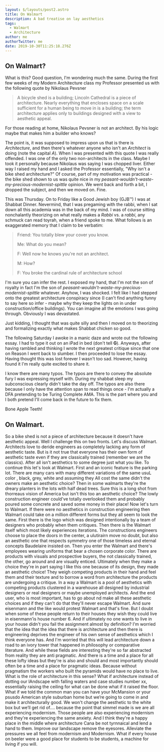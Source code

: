```yaml
---
layout: $/layouts/post2.astro
title: On Walmart
description: A bad treatise on lay aesthetics
tags:
  - Walmart
  - Architecture
author: me
authorTwitter: me
date: 2019-10-30T11:25:18.276Z
---
```


## On Walmart?

What is this? Good question, I'm wondering much the same. During the first few
weeks of my Modern Architecture class my Professor presented us with the
following quote by Nikolaus Pevsner

> A bicycle shed is a building; Lincoln Cathedral is a piece of architecture.
> Nearly everything that encloses space on a scale sufficient for a human being
> to move in is a building; the term architecture applies only to buildings
> designed with a view to aesthetic appeal.

For those reading at home, Nikolaus Pevsner is not an architect. By his logic
maybe that makes him a builder who knows?

The point is, it was supposed to impress upon us that is there is
*Architecture*, and then there's whatever anyone who isn't an *Architect* is
doing (note the capital *A*). When I was presented with this quote I was really
offended. I was one of the only two non-architects in the class. Maybe I took it
personally because Nikolaus was saying I was chopped liver. Either way I raised
my hand and I asked the Professor essentially, "Why isn't a bike shed
architecture?" Of course, part of my motivation was practical - the bike shed
shown to us was quite nice in my
*peasant-wouldn't-waste-my-precious-modernist-spittle* opinion. We went back and
forth a bit, I dropped the subject, and then we moved on. Fine.

This was Thursday. On to Friday like a Good Jewish boy (GJB™) I was at Shabbat
Dinner. Nevermind, that I was pregaming with the rabbi, when I sat down all this
academia was in the back of my mind. I was of course sitting nonchalantly
theorizing on what really makes a *Rabbi* vs. a *rabbi*, any schmuck can read
toyrah, when a friend spoke to me. What follows is an exaggerated memory that I
claim to be verbatim:

> Friend: You totally blew your cover you know.
>
> Me: What do you mean?
>
> F: Well now he knows you're not an architect.
>
> M: How?
>
> F: You broke the cardinal rule of architecture school

I'm sure you can infer the rest. I exposed my hand, that I'm not the son of
royalty in fact I'm the son of
*peasant-wouldn't-waste-my-precious-modernist-spittle* whatever. Anyhow, I was
shocked. I felt like I had stepped onto the greatest architecture conspiracy
since (I can't find anything funny to say here so infer - maybe why they keep
the lights on in under construction/office buildings). You can imagine all
the emotions I was going through. Obviously I was devastated.

Just kidding, I thought that was quite silly and then I moved on to theorizing
and formalizing exactly what makes Shabbat chicken so good.

The following Saturday I awoke in a manic daze and wrote out the following
essay. I had to type it out on an iPad in bed (don't tell **G**). Anyways, after
having rambled and thinking I wrote the next greatest critique since that one on
Reason I went back to slumber. I then proceeded to lose the essay. Having
thought this was lost forever I wasn't too sad. However, having found it I'm
really quite excited to share it.

I know there are many typos. The typos are there to convey the absolute fury I
was expressing myself with. During my shabbat sleep my subconscious clearly
didn't take the day off. The typos are also there because I only have the
attention span to read things once - I'm actually a DFA pretending to be Turing
Complete AMA. This is the part where you and I both pretend I'll come back in
the future to fix them.

Bone Apple Teeth!

## On Walmart.

So a bike shed is not a piece of architecture because it doesn't have aesthetic
appeal. Well I challenge this on two fronts. Let's discuss Walmart. Architects
love to deride engineers as completely lacking any form of aesthetic taste. But
is it not true that everyone has their own form of aesthetic taste even if they
are classically trained (remember we are the classics). After all isn't
aesthetics to some degree just what you like. To continue this let's look at
Walmart. First and an iconic feature is the parking lot. There are many cars
with many different variations of the same usuL color , black, grey, white and
assuming they All cost the same didn't the owners make an aesthetic choice? Then
in some walmarts they're the dreary planters in the lots with half dead trees.
Sure this is a long shot from thorreaus vision of America but isn't this too an
aesthetic choice? The lowly construction engineer could've totally overlooked
them and probably poured some concrete and saved some money in their place! Now
let's turn to Walmart. If there were no aesthetics in construction engineering
then Walmart could take on a million different forms but they all seem to look
the same. First there is the logo which was designed intentionally by a team of
designers who probably when them critiques. Then there is the Walmart itself
which most likely experiences iterations. The constructions engineers choose to
place the doors in the center, a ulutirairn move no doubt, but also an aesthetic
one that respects symmetry one of those timeless and eternal concepts Baudelaire
insisted on. Then you enter the Walmart and there's employees wearing uniforms
that bear a chosen corporate color. There are products with visuals and
prospective buyers, the not classically trained, the other, go around and are
visually enticed. Ultimately when they make a choice they're in part saying I
like this one because of its design, they made an aesthetic choice! They weigh
competing products in their hand and feel them and their texture and to borrow a
word from architecture the products are undergoing a critique. In a way a
Walmart is a pool of aesthetics with competing products clustered in a warehouse
all designed by industrial designers or real designers or maybe unemployed
architects. And the end user, who is most important, has to go about nd make all
these aesthetic choices and if they can't do that they'll never escape Walmart.
And sure eisenmann and the like would protest Walmart and that's fine. But I
doubt when some of these people return to their houses they wish they could live
in eisenmann’is house number 6. And if ultimately no one wants to live in your
house didn't you fail the assignment almost by definition? I'm worried that the
idea that the idea that there is architecture and then there is engineering
deprives the engineer of his own sense of aesthetics which I think everyone has.
And I'm worried that this will lead architecture down a road to an ivory tower
that happened in philosophy or comparative literature. And while these fields
are interesting they're so far abstracted from reality they are anti pragmatic.
And there is a time and a place for all these lofty ideas but they're is also
and should and most importantly should often be a time and a place for pragmatic
ideas. Because without pragmatism the workers who built the pyramids would have
no place to live. What is the role of architecture in this sense? What if
architecture instead of dotting our lAndscape with falling waters and case
studies number xx, essentially raising the ceiling for what can be done what if
it raised the floor. What if we told the common man you can have your McMansion
or your psusdo American style suburban home but we’re going to come in and make
it architecturally good. We won't change the aesthetic to the white box but
we’ll get rid of.… because the point that simmel made is we are all experiencing
modernism. Those people are also experiencing modernism and they're experiencing
the same anxiety. And I think they're a happy place in the middle where
architecture Cana be not tyrnnaical and lend a hand to them. Improve our
landscape remove the eyesores. Alleviate the pressures we all feel from
modernism and Modernism. What if every house on beeler were a good place for
students to be students, a machine for living if you will.

